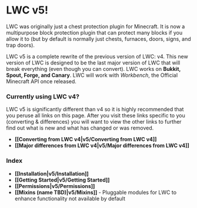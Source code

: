# LWC v5!

LWC was originally just a chest protection plugin for Minecraft. It is now a multipurpose block protection plugin that can protect many blocks if you allow it to (but by default is normally just chests, furnaces, doors, signs, and trap doors).

LWC v5 is a complete rewrite of the previous version of LWC: v4. This new version of LWC is designed to be the last major version of LWC that will break everything (even though you can convert). LWC works on **Bukkit, Spout, Forge, and Canary**. LWC will work with *Workbench*, the Official Minecraft API once released.

### Currently using LWC v4?

LWC v5 is significantly different than v4 so it is highly recommended that you peruse all links on this page. After you visit these links specific to you (converting & differences) you will want to view the other links to further find out what is new and what has changed or was removed.

* **[[Converting from LWC v4|v5/Converting from LWC v4]]**
* **[[Major differences from LWC v4|v5/Major differences from LWC v4]]**

### Index

* **[[Installation|v5/Installation]]**
* **[[Getting Started|v5/Getting Started]]**
* **[[Permissions|v5/Permissions]]**
* **[[Mixins (name TBD)|v5/Mixins]]** - Pluggable modules for LWC to enhance functionality not available by default